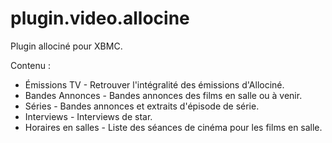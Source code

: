 plugin.video.allocine
====================

Plugin allociné pour XBMC.

Contenu :
- Émissions TV - Retrouver l'intégralité des émissions d'Allociné.
- Bandes Annonces - Bandes annonces des films en salle ou à venir.
- Séries - Bandes annonces et extraits d'épisode de série.
- Interviews - Interviews de star.
- Horaires en salles - Liste des séances de cinéma pour les films en salle.
